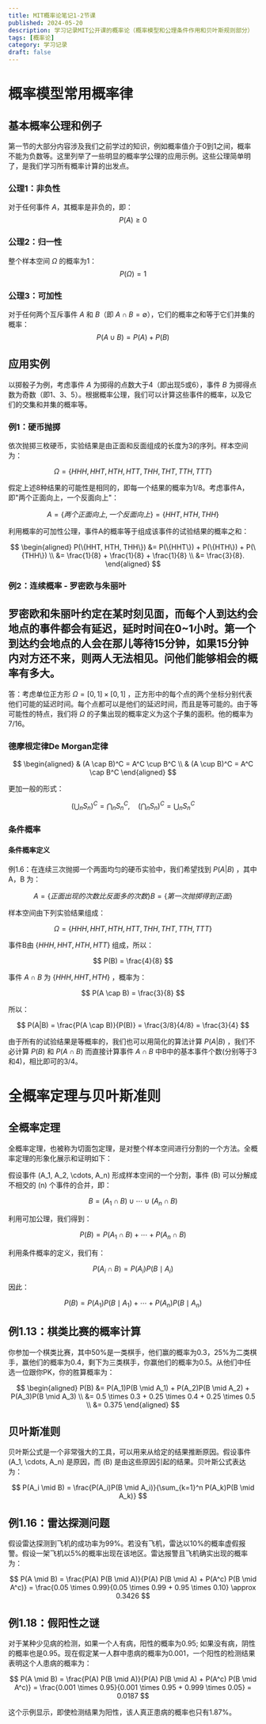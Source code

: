 ```yaml
---
title: MIT概率论笔记1-2节课
published: 2024-05-20
description: 学习记录MIT公开课的概率论（概率模型和公理条件作用和贝叶斯规则部分）
tags: [概率论]
category: 学习记录
draft: false
---
```

# 概率模型常用概率律

## 基本概率公理和例子

第一节的大部分内容涉及我们之前学过的知识，例如概率值介于0到1之间，概率不能为负数等。这里列举了一些明显的概率学公理的应用示例。这些公理简单明了，是我们学习所有概率计算的出发点。
### 公理1：非负性
对于任何事件 $A$，其概率是非负的，即：
$$
P(A) \geq 0
$$

### 公理2：归一性
整个样本空间 $\Omega$ 的概率为1：
$$
P(\Omega) = 1
$$

### 公理3：可加性
对于任何两个互斥事件 $A$ 和 $B$（即 $A \cap B = \emptyset$），它们的概率之和等于它们并集的概率：
$$
P(A \cup B) = P(A) + P(B)
$$

## 应用实例

以掷骰子为例，考虑事件 $A$ 为掷得的点数大于4（即出现5或6），事件 $B$ 为掷得点数为奇数（即1、3、5）。根据概率公理，我们可以计算这些事件的概率，以及它们的交集和并集的概率等。


### 例1：硬币抛掷

依次抛掷三枚硬币，实验结果是由正面和反面组成的长度为3的序列。样本空间为：

$$
\Omega = \{HHH, HHT, HTH, HTT, THH, THT, TTH, TTT\}
$$

假定上述8种结果的可能性是相同的，即每一个结果的概率为1/8。考虑事件A，即"两个正面向上，一个反面向上"：

$$
A = \{两个正面向上, 一个反面向上\} = \{HHT, HTH, THH\}
$$

利用概率的可加性公理，事件A的概率等于组成该事件的试验结果的概率之和：

$$
\begin{aligned}
P(\{HHT, HTH, THH\}) &= P(\{HHT\}) + P(\{HTH\}) + P(\{THH\}) \\
&= \frac{1}{8} + \frac{1}{8} + \frac{1}{8} \\
&= \frac{3}{8}.
\end{aligned}
$$

### 例2：连续概率 - 罗密欧与朱丽叶

罗密欧和朱丽叶约定在某时刻见面，而每个人到达约会地点的事件都会有延迟，延时时间在0~1小时。第一个到达约会地点的人会在那儿等待15分钟，如果15分钟内对方还不来，则两人无法相见。问他们能够相会的概率有多大。
 -
答：考虑单位正方形 $\Omega=[0,1] \times [0,1]$ ，正方形中的每个点的两个坐标分别代表他们可能的延迟时间。每个点都可以是他们的延迟时间，而且是等可能的。由于等可能性的特点，我们将 $\Omega$ 的子集出现的概率定义为这个子集的面积。他的概率为 7/16。

### 德摩根定律De Morgan定律

$$
\begin{aligned}
& (A \cap B)^C = A^C \cup B^C \\
& (A \cup B)^C = A^C \cap B^C
\end{aligned}
$$

更加一般的形式：

$$
\left(\bigcup_n S_n\right)^C = \bigcap_n S_n^C, \quad \left(\bigcap_n S_n\right)^C = \bigcup_n S_n^C
$$



### 条件概率

#### 条件概率定义

例1.6：在连续三次抛掷一个两面均匀的硬币实验中，我们希望找到 $P(A|B)$ ，其中 A，B 为：

$$
A = \{正面出现的次数比反面多的次数\}
B = \{第一次抛掷得到正面\}
$$

样本空间由下列实验结果组成：

$$
\Omega = \{HHH, HHT, HTH, HTT, THH, THT, TTH, TTT\}
$$

事件B由 $\{HHH, HHT, HTH, HTT\}$ 组成，所以：

$$
P(B) = \frac{4}{8}
$$

事件 $A \cap B$ 为 $\{HHH, HHT, HTH\}$ ，概率为：

$$
P(A \cap B) = \frac{3}{8}
$$

所以：

$$
P(A|B) = \frac{P(A \cap B)}{P(B)} = \frac{3/8}{4/8} = \frac{3}{4}
$$

由于所有的试验结果是等概率的，我们也可以用简化的算法计算 $P(A|B)$ ，我们不必计算 $P(B)$ 和 $P(A \cap B)$ 而直接计算事件 $A \cap B$ 中B中的基本事件个数(分别等于3和4)，相比即可的3/4。

# 全概率定理与贝叶斯准则

## 全概率定理

全概率定理，也被称为切面包定理，是对整个样本空间进行分割的一个方法。全概率定理的形象化展示和证明如下：

假设事件 \(A_1, A_2, \cdots, A_n\) 形成样本空间的一个分割，事件 \(B\) 可以分解成不相交的 \(n\) 个事件的合并，即：

$$
B = (A_1 \cap B) \cup \cdots \cup (A_n \cap B)
$$

利用可加公理，我们得到：

$$
P(B) = P(A_1 \cap B) + \cdots + P(A_n \cap B)
$$

利用条件概率的定义，我们有：

$$
P(A_i \cap B) = P(A_i)P(B \mid A_i)
$$

因此：

$$
P(B) = P(A_1)P(B \mid A_1) + \cdots + P(A_n)P(B \mid A_n)
$$

## 例1.13：棋类比赛的概率计算

你参加一个棋类比赛，其中50%是一类棋手，他们赢的概率为0.3，25%为二类棋手，赢他们的概率为0.4，剩下为三类棋手，你赢他们的概率为0.5。从他们中任选一位跟你PK，你的胜算概率为：

$$
\begin{aligned}
P(B) &= P(A_1)P(B \mid A_1) + P(A_2)P(B \mid A_2) + P(A_3)P(B \mid A_3) \\
&= 0.5 \times 0.3 + 0.25 \times 0.4 + 0.25 \times 0.5 \\
&= 0.375
\end{aligned}
$$

## 贝叶斯准则

贝叶斯公式是一个非常强大的工具，可以用来从给定的结果推断原因。假设事件 \(A_1, \cdots, A_n\) 是原因，而 \(B\) 是由这些原因引起的结果。贝叶斯公式表达为：

$$
P(A_i \mid B) = \frac{P(A_i)P(B \mid A_i)}{\sum_{k=1}^n P(A_k)P(B \mid A_k)}
$$

## 例1.16：雷达探测问题

假设雷达探测到飞机的成功率为99%。若没有飞机，雷达以10%的概率虚假报警。假设一架飞机以5%的概率出现在该地区。雷达报警且飞机确实出现的概率为：

$$
P(A \mid B) = \frac{P(A) P(B \mid A)}{P(A) P(B \mid A) + P(A^c) P(B \mid A^c)} = \frac{0.05 \times 0.99}{0.05 \times 0.99 + 0.95 \times 0.10} \approx 0.3426
$$

## 例1.18：假阳性之谜

对于某种少见病的检测，如果一个人有病，阳性的概率为0.95; 如果没有病，阴性的概率也是0.95。现在假定某一人群中患病的概率为0.001，一个阳性的检测结果表明这个人患病的概率为：

$$
P(A \mid B) = \frac{P(A) P(B \mid A)}{P(A) P(B \mid A) + P(A^c) P(B \mid A^c)} = \frac{0.001 \times 0.95}{0.001 \times 0.95 + 0.999 \times 0.05} = 0.0187
$$

这个示例显示，即使检测结果为阳性，该人真正患病的概率也只有1.87%。

